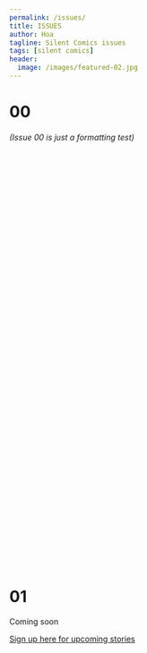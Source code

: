 ```yaml
---
permalink: /issues/
title: ISSUES
author: Hoa
tagline: Silent Comics issues
tags: [silent comics]
header:
  image: /images/featured-02.jpg
---
```


# 00

###### (Issue 00 is just a formatting test)

<div data-configid="1029923/14917340" style="width:100%; height:724px;" class="issuuembed"></div>
<script type="text/javascript" src="//e.issuu.com/embed.js" async="true"></script>

# 01

Coming soon

<a href="https://us7.list-manage.com/subscribe?u=0a36e0058af9477b9100e43c6&id=10c879ffc9" class="btn btn--success align-right">Sign up here for upcoming stories</a>
